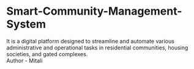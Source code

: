# Smart-Community-Management-System
It is a digital platform designed to streamline and automate various administrative and operational tasks in residential communities, housing societies, and gated complexes.<br>
Author - Mitali
